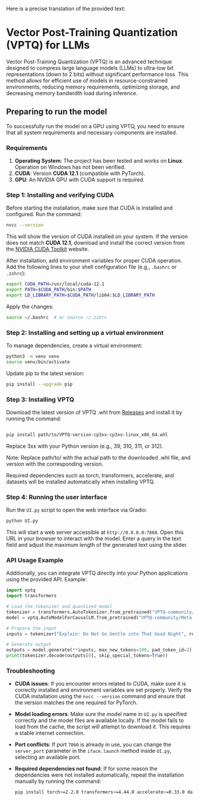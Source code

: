 Here is a precise translation of the provided text:

# Vector Post-Training Quantization (VPTQ) for LLMs

Vector Post-Training Quantization (VPTQ) is an advanced technique designed to compress large language models (LLMs) to ultra-low bit representations (down to 2 bits) without significant performance loss. This method allows for efficient use of models in resource-constrained environments, reducing memory requirements, optimizing storage, and decreasing memory bandwidth load during inference.

## Preparing to run the model

To successfully run the model on a GPU using VPTQ, you need to ensure that all system requirements and necessary components are installed.

### Requirements

1. **Operating System**: The project has been tested and works on **Linux**. Operation on Windows has not been verified.
2. **CUDA**: Version **CUDA 12.1** (compatible with PyTorch).
3. **GPU**: An NVIDIA GPU with CUDA support is required.

### Step 1: Installing and verifying CUDA

Before starting the installation, make sure that CUDA is installed and configured. Run the command:

```bash
nvcc --version
```

This will show the version of CUDA installed on your system. If the version does not match **CUDA 12.1**, download and install the correct version from the [NVIDIA CUDA Toolkit](https://developer.nvidia.com/cuda-toolkit) website.

After installation, add environment variables for proper CUDA operation. Add the following lines to your shell configuration file (e.g., `.bashrc` or `.zshrc`):

```bash
export CUDA_PATH=/usr/local/cuda-12.1
export PATH=$CUDA_PATH/bin:$PATH
export LD_LIBRARY_PATH=$CUDA_PATH/lib64:$LD_LIBRARY_PATH
```

Apply the changes:

```bash
source ~/.bashrc  # or source ~/.zshrc
```

### Step 2: Installing and setting up a virtual environment

To manage dependencies, create a virtual environment:

```bash
python3 -m venv venv
source venv/bin/activate
```

Update pip to the latest version:

```bash
pip install --upgrade pip
```

### Step 3: Installing VPTQ

Download the latest version of VPTQ .whl from [Releases](https://github.com/microsoft/VPTQ/releases) and install it by running the command:

```bash

pip install path/to/VPTQ-version-cp3xx-cp3xx-linux_x86_64.whl

```

Replace 3xx with your Python version (e.g., 39, 310, 311, or 312).

Note: Replace path/to/ with the actual path to the downloaded .whl file, and version with the corresponding version.

Required dependencies such as torch, transformers, accelerate, and datasets will be installed automatically when installing VPTQ.

### Step 4: Running the user interface

Run the `UI.py` script to open the web interface via Gradio:

```bash
python UI.py
```

This will start a web server accessible at `http://0.0.0.0:7860`. Open this URL in your browser to interact with the model. Enter a query in the text field and adjust the maximum length of the generated text using the slider.

### API Usage Example

Additionally, you can integrate VPTQ directly into your Python applications using the provided API. Example:

```python
import vptq
import transformers

# Load the tokenizer and quantized model
tokenizer = transformers.AutoTokenizer.from_pretrained("VPTQ-community/Meta-Llama-3.1-70B-Instruct-v8-k65536-0-woft")
model = vptq.AutoModelForCausalLM.from_pretrained("VPTQ-community/Meta-Llama-3.1-70B-Instruct-v8-k65536-0-woft", device_map='auto')

# Prepare the input
inputs = tokenizer("Explain: Do Not Go Gentle into That Good Night", return_tensors="pt").to("cuda")

# Generate output
outputs = model.generate(**inputs, max_new_tokens=100, pad_token_id=2)
print(tokenizer.decode(outputs[0], skip_special_tokens=True))
```

### Troubleshooting

- **CUDA issues**: If you encounter errors related to CUDA, make sure it is correctly installed and environment variables are set properly. Verify the CUDA installation using the `nvcc --version` command and ensure that the version matches the one required for PyTorch.

- **Model loading errors**: Make sure the model name in `UI.py` is specified correctly and the model files are available locally. If the model fails to load from the cache, the script will attempt to download it. This requires a stable internet connection.

- **Port conflicts**: If port `7860` is already in use, you can change the `server_port` parameter in the `iface.launch` method inside `UI.py`, selecting an available port.

- **Required dependencies not found**: If for some reason the dependencies were not installed automatically, repeat the installation manually by running the command:

   ```bash
   pip install torch>=2.2.0 transformers>=4.44.0 accelerate>=0.33.0 datasets
   ```